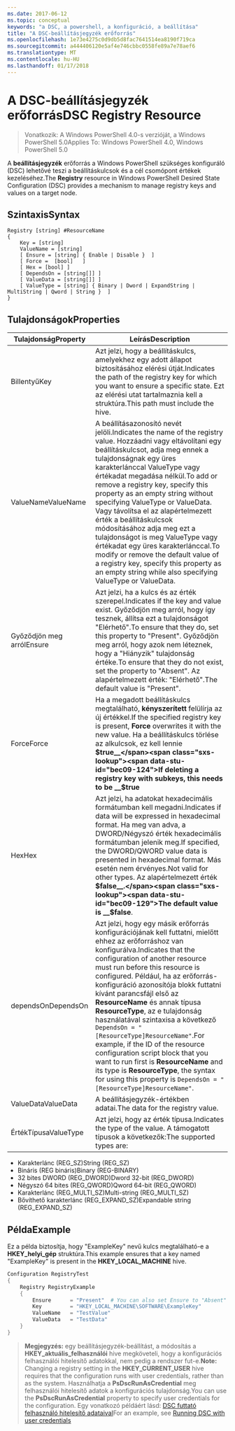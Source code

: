 ```yaml
---
ms.date: 2017-06-12
ms.topic: conceptual
keywords: "a DSC, a powershell, a konfiguráció, a beállítása"
title: "A DSC-beállításjegyzék erőforrás"
ms.openlocfilehash: 1e73e4275c0d9db5d8fac7641514ea8190f719ca
ms.sourcegitcommit: a444406120e5af4e746cbbc0558fe89a7e78aef6
ms.translationtype: MT
ms.contentlocale: hu-HU
ms.lasthandoff: 01/17/2018
---
```

# <a name="dsc-registry-resource"></a><span data-ttu-id="bec09-103">A DSC-beállításjegyzék erőforrás</span><span class="sxs-lookup"><span data-stu-id="bec09-103">DSC Registry Resource</span></span>

> <span data-ttu-id="bec09-104">Vonatkozik: A Windows PowerShell 4.0-s verzióját, a Windows PowerShell 5.0</span><span class="sxs-lookup"><span data-stu-id="bec09-104">Applies To: Windows PowerShell 4.0, Windows PowerShell 5.0</span></span>

<span data-ttu-id="bec09-105">A **beállításjegyzék** erőforrás a Windows PowerShell szükséges konfiguráló (DSC) lehetővé teszi a beállításkulcsok és a cél csomópont értékek kezeléséhez.</span><span class="sxs-lookup"><span data-stu-id="bec09-105">The **Registry** resource in Windows PowerShell Desired State Configuration (DSC) provides a mechanism to manage registry keys and values on a target node.</span></span>

## <a name="syntax"></a><span data-ttu-id="bec09-106">Szintaxis</span><span class="sxs-lookup"><span data-stu-id="bec09-106">Syntax</span></span>

```
Registry [string] #ResourceName
{
    Key = [string]
    ValueName = [string]
    [ Ensure = [string] { Enable | Disable }  ]
    [ Force =  [bool]   ]
    [ Hex = [bool] ]
    [ DependsOn = [string[]] ]
    [ ValueData = [string[]] ]
    [ ValueType = [string] { Binary | Dword | ExpandString | MultiString | Qword | String }  ]
}
```

## <a name="properties"></a><span data-ttu-id="bec09-107">Tulajdonságok</span><span class="sxs-lookup"><span data-stu-id="bec09-107">Properties</span></span>
|  <span data-ttu-id="bec09-108">Tulajdonság</span><span class="sxs-lookup"><span data-stu-id="bec09-108">Property</span></span>  |  <span data-ttu-id="bec09-109">Leírás</span><span class="sxs-lookup"><span data-stu-id="bec09-109">Description</span></span>   | 
|---|---| 
| <span data-ttu-id="bec09-110">Billentyű</span><span class="sxs-lookup"><span data-stu-id="bec09-110">Key</span></span>| <span data-ttu-id="bec09-111">Azt jelzi, hogy a beállításkulcs, amelyekhez egy adott állapot biztosításához elérési útját.</span><span class="sxs-lookup"><span data-stu-id="bec09-111">Indicates the path of the registry key for which you want to ensure a specific state.</span></span> <span data-ttu-id="bec09-112">Ezt az elérési utat tartalmaznia kell a struktúra.</span><span class="sxs-lookup"><span data-stu-id="bec09-112">This path must include the hive.</span></span>| 
| <span data-ttu-id="bec09-113">ValueName</span><span class="sxs-lookup"><span data-stu-id="bec09-113">ValueName</span></span>| <span data-ttu-id="bec09-114">A beállításazonosító nevét jelöli.</span><span class="sxs-lookup"><span data-stu-id="bec09-114">Indicates the name of the registry value.</span></span> <span data-ttu-id="bec09-115">Hozzáadni vagy eltávolítani egy beállításkulcsot, adja meg ennek a tulajdonságnak egy üres karakterlánccal ValueType vagy értékadat megadása nélkül.</span><span class="sxs-lookup"><span data-stu-id="bec09-115">To add or remove a registry key, specify this property as an empty string without specifying ValueType or ValueData.</span></span> <span data-ttu-id="bec09-116">Vagy távolítsa el az alapértelmezett érték a beállításkulcsok módosításához adja meg ezt a tulajdonságot is meg ValueType vagy értékadat egy üres karakterlánccal.</span><span class="sxs-lookup"><span data-stu-id="bec09-116">To modify or remove the default value of a registry key, specify this property as an empty string while also specifying ValueType or ValueData.</span></span>| 
| <span data-ttu-id="bec09-117">Győződjön meg arról</span><span class="sxs-lookup"><span data-stu-id="bec09-117">Ensure</span></span>| <span data-ttu-id="bec09-118">Azt jelzi, ha a kulcs és az érték szerepel.</span><span class="sxs-lookup"><span data-stu-id="bec09-118">Indicates if the key and value exist.</span></span> <span data-ttu-id="bec09-119">Győződjön meg arról, hogy így tesznek, állítsa ezt a tulajdonságot "Elérhető".</span><span class="sxs-lookup"><span data-stu-id="bec09-119">To ensure that they do, set this property to "Present".</span></span> <span data-ttu-id="bec09-120">Győződjön meg arról, hogy azok nem léteznek, hogy a "Hiányzik" tulajdonság értéke.</span><span class="sxs-lookup"><span data-stu-id="bec09-120">To ensure that they do not exist, set the property to "Absent".</span></span> <span data-ttu-id="bec09-121">Az alapértelmezett érték: "Elérhető".</span><span class="sxs-lookup"><span data-stu-id="bec09-121">The default value is "Present".</span></span>| 
| <span data-ttu-id="bec09-122">Force</span><span class="sxs-lookup"><span data-stu-id="bec09-122">Force</span></span>| <span data-ttu-id="bec09-123">Ha a megadott beállításkulcs megtalálható, __kényszerített__ felülírja az új értékkel.</span><span class="sxs-lookup"><span data-stu-id="bec09-123">If the specified registry key is present, __Force__ overwrites it with the new value.</span></span> <span data-ttu-id="bec09-124">Ha a beállításkulcs törlése az alkulcsok, ez kell lennie __$true__</span><span class="sxs-lookup"><span data-stu-id="bec09-124">If deleting a registry key with subkeys, this needs to be __$true__</span></span>| 
| <span data-ttu-id="bec09-125">Hex</span><span class="sxs-lookup"><span data-stu-id="bec09-125">Hex</span></span>| <span data-ttu-id="bec09-126">Azt jelzi, ha adatokat hexadecimális formátumban kell megadni.</span><span class="sxs-lookup"><span data-stu-id="bec09-126">Indicates if data will be expressed in hexadecimal format.</span></span> <span data-ttu-id="bec09-127">Ha meg van adva, a DWORD/Négyszó érték hexadecimális formátumban jelenik meg.</span><span class="sxs-lookup"><span data-stu-id="bec09-127">If specified, the DWORD/QWORD value data is presented in hexadecimal format.</span></span> <span data-ttu-id="bec09-128">Más esetén nem érvényes.</span><span class="sxs-lookup"><span data-stu-id="bec09-128">Not valid for other types.</span></span> <span data-ttu-id="bec09-129">Az alapértelmezett érték __$false__.</span><span class="sxs-lookup"><span data-stu-id="bec09-129">The default value is __$false__.</span></span>| 
| <span data-ttu-id="bec09-130">dependsOn</span><span class="sxs-lookup"><span data-stu-id="bec09-130">DependsOn</span></span>| <span data-ttu-id="bec09-131">Azt jelzi, hogy egy másik erőforrás konfigurációjának kell futtatni, mielőtt ehhez az erőforráshoz van konfigurálva.</span><span class="sxs-lookup"><span data-stu-id="bec09-131">Indicates that the configuration of another resource must run before this resource is configured.</span></span> <span data-ttu-id="bec09-132">Például, ha az erőforrás-konfiguráció azonosítója blokk futtatni kívánt parancsfájl első az __ResourceName__ és annak típusa __ResourceType__, az e tulajdonság használatával szintaxisa a következő `DependsOn = "[ResourceType]ResourceName"`.</span><span class="sxs-lookup"><span data-stu-id="bec09-132">For example, if the ID of the resource configuration script block that you want to run first is __ResourceName__ and its type is __ResourceType__, the syntax for using this property is `DependsOn = "[ResourceType]ResourceName"`.</span></span>| 
| <span data-ttu-id="bec09-133">ValueData</span><span class="sxs-lookup"><span data-stu-id="bec09-133">ValueData</span></span>| <span data-ttu-id="bec09-134">A beállításjegyzék-értékben adatai.</span><span class="sxs-lookup"><span data-stu-id="bec09-134">The data for the registry value.</span></span>| 
| <span data-ttu-id="bec09-135">ÉrtékTípusa</span><span class="sxs-lookup"><span data-stu-id="bec09-135">ValueType</span></span>| <span data-ttu-id="bec09-136">Azt jelzi, hogy az érték típusa.</span><span class="sxs-lookup"><span data-stu-id="bec09-136">Indicates the type of the value.</span></span> <span data-ttu-id="bec09-137">A támogatott típusok a következők:</span><span class="sxs-lookup"><span data-stu-id="bec09-137">The supported types are:</span></span> 
<ul><li><span data-ttu-id="bec09-138">Karakterlánc (REG_SZ)</span><span class="sxs-lookup"><span data-stu-id="bec09-138">String (REG_SZ)</span></span></li>


<li><span data-ttu-id="bec09-139">Bináris (REG bináris)</span><span class="sxs-lookup"><span data-stu-id="bec09-139">Binary (REG-BINARY)</span></span></li>


<li><span data-ttu-id="bec09-140">32 bites DWORD (REG_DWORD)</span><span class="sxs-lookup"><span data-stu-id="bec09-140">Dword 32-bit (REG_DWORD)</span></span></li>


<li><span data-ttu-id="bec09-141">Négyszó 64 bites (REG_QWORD)</span><span class="sxs-lookup"><span data-stu-id="bec09-141">Qword 64-bit (REG_QWORD)</span></span></li>


<li><span data-ttu-id="bec09-142">Karakterlánc (REG_MULTI_SZ)</span><span class="sxs-lookup"><span data-stu-id="bec09-142">Multi-string (REG_MULTI_SZ)</span></span></li>


<li><span data-ttu-id="bec09-143">Bővíthető karakterlánc (REG_EXPAND_SZ)</span><span class="sxs-lookup"><span data-stu-id="bec09-143">Expandable string (REG_EXPAND_SZ)</span></span></li></ul>

## <a name="example"></a><span data-ttu-id="bec09-144">Példa</span><span class="sxs-lookup"><span data-stu-id="bec09-144">Example</span></span>
<span data-ttu-id="bec09-145">Ez a példa biztosítja, hogy "ExampleKey" nevű kulcs megtalálható-e a **HKEY\_helyi\_gép** struktúra.</span><span class="sxs-lookup"><span data-stu-id="bec09-145">This example ensures that a key named "ExampleKey" is present in the **HKEY\_LOCAL\_MACHINE** hive.</span></span>
```powershell
Configuration RegistryTest
{
    Registry RegistryExample
    {
        Ensure      = "Present"  # You can also set Ensure to "Absent"
        Key         = "HKEY_LOCAL_MACHINE\SOFTWARE\ExampleKey"
        ValueName   = "TestValue"
        ValueData   = "TestData"
    }
}
```

><span data-ttu-id="bec09-146">**Megjegyzés:** egy beállításjegyzék-beállítást, a módosítás a **HKEY\_aktuális\_felhasználói** hive megköveteli, hogy a konfigurációs felhasználói hitelesítő adatokkal, nem pedig a rendszer fut-e.</span><span class="sxs-lookup"><span data-stu-id="bec09-146">**Note:** Changing a registry setting in the **HKEY\_CURRENT\_USER** hive requires that the configuration runs with user credentials, rather than as the system.</span></span>
><span data-ttu-id="bec09-147">Használhatja a **PsDscRunAsCredential** meg felhasználói hitelesítő adatok a konfigurációs tulajdonság.</span><span class="sxs-lookup"><span data-stu-id="bec09-147">You can use the **PsDscRunAsCredential** property to specify user credentials for the configuration.</span></span> <span data-ttu-id="bec09-148">Egy vonatkozó példáért lásd: [DSC futtató felhasználó hitelesítő adataival](runAsUser.md)</span><span class="sxs-lookup"><span data-stu-id="bec09-148">For an example, see [Running DSC with user credentials](runAsUser.md)</span></span>




